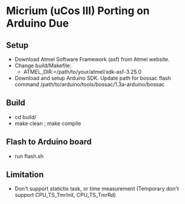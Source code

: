 # Micrium (uCos III) Porting on Arduino Due

## Setup
- Download Atmel Software Framework (asf) from Atmel website.
- Change build/Makefile:
    - ATMEL_DIR:=/path/to/your/atmel/xdk-asf-3.25.0
- Download and setup Arduino SDK. Update path for bossac flash command /path/to/arduino/tools/bossac/1.3a-arduino/bossac

## Build
- cd build/
- make clean ; make compile

## Flash to Arduino board
- run flash.sh

## Limitation
- Don't support statictis task, or time measurement (Temporary don't support CPU_TS_TmrInit, CPU_TS_TmrRd)
